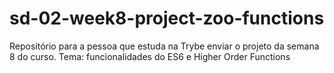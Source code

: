 # sd-02-week8-project-zoo-functions
Repositório para a pessoa que estuda na Trybe enviar o projeto da semana 8 do curso. Tema: funcionalidades do ES6 e Higher Order Functions
